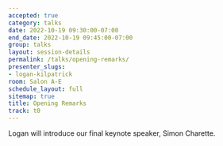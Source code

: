 ```yaml
---
accepted: true
category: talks
date: 2022-10-19 09:30:00-07:00
end_date: 2022-10-19 09:45:00-07:00
group: talks
layout: session-details
permalink: /talks/opening-remarks/
presenter_slugs:
- logan-kilpatrick
room: Salon A-E
schedule_layout: full
sitemap: true
title: Opening Remarks
track: t0
---
```


Logan will introduce our final keynote speaker, Simon Charette.
